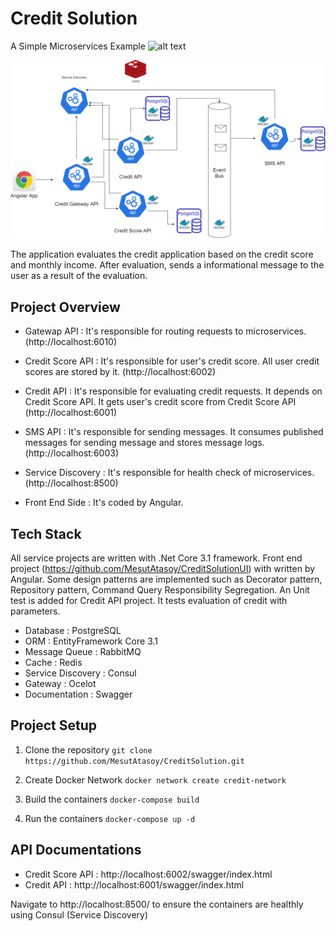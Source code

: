 # Credit Solution
A Simple Microservices Example ![alt text](https://github.com/MesutAtasoy/CreditSolution/workflows/Docker%20Compose%20CI/badge.svg)

![alt text](https://github.com/MesutAtasoy/CreditSolution/blob/master/images/overview.png)

The application evaluates the credit application based on the credit score and monthly income. After evaluation, sends a informational message to the user as a result of the evaluation.

## Project Overview
  - Gatewap API : It's responsible for routing requests to microservices. (http://localhost:6010)
  - Credit Score API : It's responsible for user's credit score. All user credit scores are stored by it. (http://localhost:6002)
  - Credit API : It's responsible for evaluating credit requests. It depends on Credit Score API. It gets user's credit score from Credit Score API (http://localhost:6001)
  - SMS API : It's responsible for sending messages. It consumes published messages for sending message and stores message logs. (http://localhost:6003)
  - Service Discovery : It's responsible for health check of microservices. (http://localhost:8500)
  

- Front End Side : It's coded by Angular.

## Tech Stack
 All service projects are written with .Net Core 3.1 framework. Front end project (https://github.com/MesutAtasoy/CreditSolutionUI) with written by Angular. Some design patterns are implemented such as Decorator pattern, Repository pattern, Command Query Responsibility Segregation. An Unit test is added for Credit API project. It tests evaluation of credit with parameters.
 
  - Database : PostgreSQL
  - ORM : EntityFramework Core 3.1
  - Message Queue : RabbitMQ
  - Cache : Redis
  - Service Discovery : Consul 
  - Gateway : Ocelot
  - Documentation : Swagger

## Project Setup 
1. Clone the repository 
`git clone https://github.com/MesutAtasoy/CreditSolution.git` 

2. Create Docker Network
`docker network create credit-network` 

3. Build the containers
`docker-compose build` 

4. Run the containers
`docker-compose up -d` 

## API Documentations
  - Credit Score API : http://localhost:6002/swagger/index.html
  - Credit API : http://localhost:6001/swagger/index.html

Navigate to http://localhost:8500/ to ensure the containers are healthly using Consul (Service Discovery)


